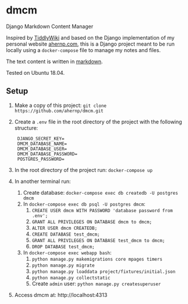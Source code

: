 # dmcm

Django Markdown Content Manager

Inspired by [TiddlyWiki](https://tiddlywiki.com/) and based on the Django implementation
of my personal website [ahernp.com](http://ahernp.com), this is a Django project
meant to be run locally using a `docker-compose` file to manage my notes and files.

The text content is written in [markdown](https://daringfireball.net/projects/markdown/syntax).

Tested on Ubuntu 18.04.

## Setup

1. Make a copy of this project: `git clone https://github.com/ahernp/dmcm.git`
1. Create a `.env` file in the root directory of the project with the following structure:

        DJANGO_SECRET_KEY=
        DMCM_DATABASE_NAME=
        DMCM_DATABASE_USER=
        DMCM_DATABASE_PASSWORD=
        POSTGRES_PASSWORD=

1. In the root directory of the project run: `docker-compose up`
1. In another terminal run:
   1. Create database: `docker-compose exec db createdb -U postgres dmcm`
   1. In `docker-compose exec db psql -U postgres dmcm`:
      1. `CREATE USER dmcm WITH PASSWORD 'database password from .env';`
      1. `GRANT ALL PRIVILEGES ON DATABASE dmcm to dmcm;`
      1. `ALTER USER dmcm CREATEDB;`
      1. `CREATE DATABASE test_dmcm;`
      1. `GRANT ALL PRIVILEGES ON DATABASE test_dmcm to dmcm;`
      1. `DROP DATABASE test_dmcm;`
   1. In `docker-compose exec webapp bash`:
      1. `python manage.py makemigrations core mpages timers`
      1. `python manage.py migrate`
      1. `python manage.py loaddata project/fixtures/initial.json`
      1. `python manage.py collectstatic`
      1. Create `admin` user: `python manage.py createsuperuser`
1. Access dmcm at: http://localhost:4313
